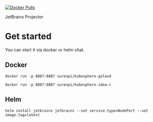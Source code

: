 [![Docker Pulls](https://img.shields.io/docker/pulls/surenpi/kubesphere-goland.svg)](https://hub.docker.com/r/surenpi/kubesphere-goland/tags)

JetBrains Projector

# Get started

You can start it via docker or helm chat.

## Docker

`docker run -p 8887:8887 surenpi/kubesphere-goland`

`docker run -p 8887:8887 surenpi/kubesphere-idea-c`

## Helm

`helm install jetbrains jetbrains --set service.type=NodePort --set image.tag=latest`
